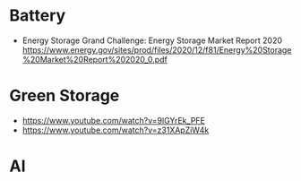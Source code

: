 # Battery
* Energy Storage Grand Challenge: Energy Storage Market Report 2020 https://www.energy.gov/sites/prod/files/2020/12/f81/Energy%20Storage%20Market%20Report%202020_0.pdf
# Green Storage
* https://www.youtube.com/watch?v=9lGYrEk_PFE
* https://www.youtube.com/watch?v=z31XApZiW4k

# AI
